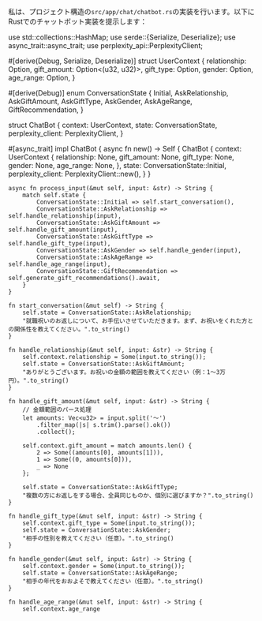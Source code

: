 私は、プロジェクト構造の`src/app/chat/chatbot.rs`の実装を行います。以下にRustでのチャットボット実装を提示します：

use std::collections::HashMap;
use serde::{Serialize, Deserialize};
use async_trait::async_trait;
use perplexity_api::PerplexityClient;

#[derive(Debug, Serialize, Deserialize)]
struct UserContext {
    relationship: Option<String>,
    gift_amount: Option<(u32, u32)>,
    gift_type: Option<String>,
    gender: Option<String>,
    age_range: Option<String>,
}

#[derive(Debug)]
enum ConversationState {
    Initial,
    AskRelationship,
    AskGiftAmount,
    AskGiftType,
    AskGender,
    AskAgeRange,
    GiftRecommendation,
}

struct ChatBot {
    context: UserContext,
    state: ConversationState,
    perplexity_client: PerplexityClient,
}

#[async_trait]
impl ChatBot {
    async fn new() -> Self {
        ChatBot {
            context: UserContext {
                relationship: None,
                gift_amount: None,
                gift_type: None,
                gender: None,
                age_range: None,
            },
            state: ConversationState::Initial,
            perplexity_client: PerplexityClient::new(),
        }
    }

    async fn process_input(&mut self, input: &str) -> String {
        match self.state {
            ConversationState::Initial => self.start_conversation(),
            ConversationState::AskRelationship => self.handle_relationship(input),
            ConversationState::AskGiftAmount => self.handle_gift_amount(input),
            ConversationState::AskGiftType => self.handle_gift_type(input),
            ConversationState::AskGender => self.handle_gender(input),
            ConversationState::AskAgeRange => self.handle_age_range(input),
            ConversationState::GiftRecommendation => self.generate_gift_recommendations().await,
        }
    }

    fn start_conversation(&mut self) -> String {
        self.state = ConversationState::AskRelationship;
        "就職祝いのお返しについて、お手伝いさせていただきます。まず、お祝いをくれた方との関係性を教えてください。".to_string()
    }

    fn handle_relationship(&mut self, input: &str) -> String {
        self.context.relationship = Some(input.to_string());
        self.state = ConversationState::AskGiftAmount;
        "ありがとうございます。お祝いの金額の範囲を教えてください（例：1〜3万円）。".to_string()
    }

    fn handle_gift_amount(&mut self, input: &str) -> String {
        // 金額範囲のパース処理
        let amounts: Vec<u32> = input.split('〜')
            .filter_map(|s| s.trim().parse().ok())
            .collect();
        
        self.context.gift_amount = match amounts.len() {
            2 => Some((amounts[0], amounts[1])),
            1 => Some((0, amounts[0])),
            _ => None
        };

        self.state = ConversationState::AskGiftType;
        "複数の方にお返しをする場合、全員同じものか、個別に選びますか？".to_string()
    }

    fn handle_gift_type(&mut self, input: &str) -> String {
        self.context.gift_type = Some(input.to_string());
        self.state = ConversationState::AskGender;
        "相手の性別を教えてください（任意）。".to_string()
    }

    fn handle_gender(&mut self, input: &str) -> String {
        self.context.gender = Some(input.to_string());
        self.state = ConversationState::AskAgeRange;
        "相手の年代をおおよそで教えてください（任意）。".to_string()
    }

    fn handle_age_range(&mut self, input: &str) -> String {
        self.context.age_range